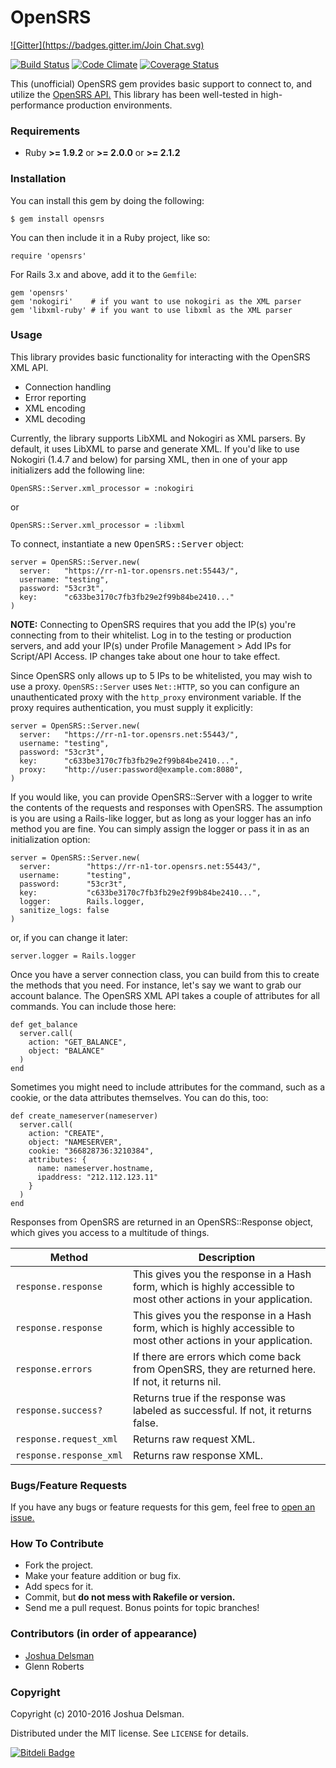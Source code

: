# OpenSRS

[![Gitter](https://badges.gitter.im/Join Chat.svg)](https://gitter.im/voxxit/opensrs?utm_source=badge&utm_medium=badge&utm_campaign=pr-badge&utm_content=badge)

[![Build Status](https://travis-ci.org/voxxit/opensrs.svg?branch=master)](https://travis-ci.org/voxxit/opensrs)
[![Code Climate](https://codeclimate.com/github/voxxit/opensrs/badges/gpa.svg)](https://codeclimate.com/github/voxxit/opensrs)
[![Coverage Status](https://img.shields.io/coveralls/voxxit/opensrs.svg)](https://coveralls.io/r/voxxit/opensrs)

This (unofficial) OpenSRS gem provides basic support to connect to, and utilize the [OpenSRS API.](http://www.opensrs.com/site/resources/documentation/api) This library has been well-tested in high-performance production
environments.

### Requirements

  * Ruby **>= 1.9.2** or **>= 2.0.0** or **>= 2.1.2**

### Installation

You can install this gem by doing the following:

    $ gem install opensrs

You can then include it in a Ruby project, like so:

    require 'opensrs'

For Rails 3.x and above, add it to the `Gemfile`:

    gem 'opensrs'
    gem 'nokogiri'    # if you want to use nokogiri as the XML parser
    gem 'libxml-ruby' # if you want to use libxml as the XML parser

### Usage

This library provides basic functionality for interacting with the OpenSRS XML API.

- Connection handling
- Error reporting
- XML encoding
- XML decoding

Currently, the library supports LibXML and Nokogiri as XML parsers. By default, it uses LibXML to parse and generate XML. If you'd like to use Nokogiri (1.4.7 and below) for parsing XML, then in one of your app initializers add the following line:

    OpenSRS::Server.xml_processor = :nokogiri

or

    OpenSRS::Server.xml_processor = :libxml

To connect, instantiate a new <tt>OpenSRS::Server</tt> object:

    server = OpenSRS::Server.new(
      server:   "https://rr-n1-tor.opensrs.net:55443/",
      username: "testing",
      password: "53cr3t",
      key:      "c633be3170c7fb3fb29e2f99b84be2410..."
    )

**NOTE:** Connecting to OpenSRS requires that you add the IP(s) you're connecting from to their whitelist. Log in to the testing or production servers, and add your IP(s) under Profile Management > Add IPs for Script/API Access. IP changes take about one hour to take effect.

Since OpenSRS only allows up to 5 IPs to be whitelisted, you may wish to use a proxy. `OpenSRS::Server` uses `Net::HTTP`, so you can configure an unauthenticated proxy with the `http_proxy` environment variable. If the proxy requires authentication, you must supply it explicitly:

    server = OpenSRS::Server.new(
      server:   "https://rr-n1-tor.opensrs.net:55443/",
      username: "testing",
      password: "53cr3t",
      key:      "c633be3170c7fb3fb29e2f99b84be2410...",
      proxy:    "http://user:password@example.com:8080",
    )

If you would like, you can provide OpenSRS::Server with a logger to write the contents of the requests and responses
with OpenSRS. The assumption is you are using a Rails-like logger, but as long as your logger has an info method you
are fine. You can simply assign the logger or pass it in as an initialization option:

    server = OpenSRS::Server.new(
      server:        "https://rr-n1-tor.opensrs.net:55443/",
      username:      "testing",
      password:      "53cr3t",
      key:           "c633be3170c7fb3fb29e2f99b84be2410...",
      logger:        Rails.logger,
      sanitize_logs: false
    )

or, if you can change it later:

    server.logger = Rails.logger

Once you have a server connection class, you can build from this to create the methods that you need. For instance, let's say we want to grab our account balance. The OpenSRS XML API takes a couple of attributes for all commands. You can include those here:

    def get_balance
      server.call(
        action: "GET_BALANCE",
        object: "BALANCE"
      )
    end

Sometimes you might need to include attributes for the command, such as a cookie, or the data attributes themselves. You can do this, too:

    def create_nameserver(nameserver)
      server.call(
        action: "CREATE",
        object: "NAMESERVER",
        cookie: "366828736:3210384",
        attributes: {
          name: nameserver.hostname,
          ipaddress: "212.112.123.11"
        }
      )
    end

Responses from OpenSRS are returned in an OpenSRS::Response object, which gives you access to a multitude of things.

  Method | Description
  ---|---
  `response.response` | This gives you the response in a Hash form, which is highly accessible to most other actions in your application.
  `response.response` | This gives you the response in a Hash form, which is highly accessible to most other actions in your application.
  `response.errors` | If there are errors which come back from OpenSRS, they are returned here. If not, it returns nil.
  `response.success?` | Returns true if the response was labeled as successful. If not, it returns false.
  `response.request_xml` | Returns raw request XML.
  `response.response_xml` | Returns raw response XML.

### Bugs/Feature Requests

If you have any bugs or feature requests for this gem, feel free to [open an issue.](http://github.com/voxxit/opensrs/issues/new)

### How To Contribute

  * Fork the project.
  * Make your feature addition or bug fix.
  * Add specs for it.
  * Commit, but **do not mess with Rakefile or version.**
  * Send me a pull request. Bonus points for topic branches!

### Contributors (in order of appearance)

* [Joshua Delsman](http://github.com/voxxit)
* Glenn Roberts

### Copyright

Copyright (c) 2010-2016 Joshua Delsman.

Distributed under the MIT license. See `LICENSE` for details.


[![Bitdeli Badge](https://d2weczhvl823v0.cloudfront.net/voxxit/opensrs/trend.png)](https://bitdeli.com/free "Bitdeli Badge")
